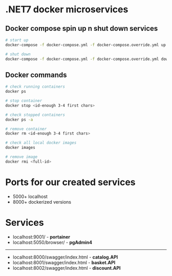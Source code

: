 # .NET7 docker microservices



## Docker compose spin up n shut down services

```bash
# start up
docker-compose -f docker-compose.yml -f docker-compose.override.yml up -d

# shut down
docker-compose -f docker-compose.yml -f docker-compose.override.yml down

```


## Docker commands

```bash
# check running containers
docker ps

# stop container
docker stop <id-enough 3-4 first chars>

# check stopped containers
docker ps -a

# remove container
docker rm <id-enough 3-4 first chars>

# check all local docker images
docker images

# remove image
docker rmi <full-id>
```

# Ports for our created services
- 5000+ localhost
- 8000+ dockerized versions


# Services
- localhost:9001/                     - **portainer**
- localhost:5050/browser/             - **pgAdmin4**
---
- localhost:8000/swagger/index.html   - **catalog.API**
- localhost:8001/swagger/index.html   - **basket.API**
- localhost:8002/swagger/index.html   - **discount.API**